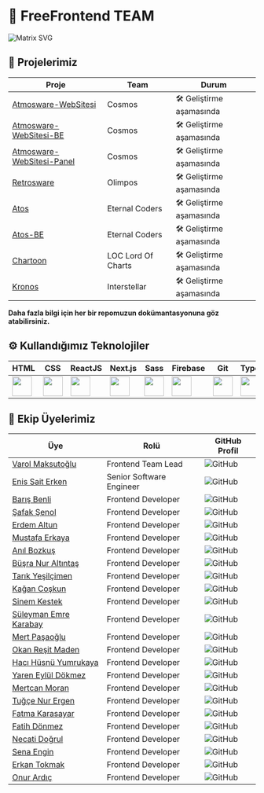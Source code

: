 # 🌟 FreeFrontend TEAM
![Matrix SVG](https://raw.githubusercontent.com/rodrigograca31/rodrigograca31/master/matrix.svg)

## 🚀 Projelerimiz

| Proje | Team | Durum |
|----------|----------|-------|
| [Atmosware-WebSitesi](https://github.com/FreeFrontendTeam/atmosware-website) | Cosmos| 🛠️ Geliştirme aşamasında |
| [Atmosware-WebSitesi-BE](https://github.com/FreeFrontendTeam/atmosware-website-be) | Cosmos| 🛠️ Geliştirme aşamasında |
| [Atmosware-WebSitesi-Panel](https://github.com/FreeFrontendTeam/atmosware-website-panel) | Cosmos| 🛠️ Geliştirme aşamasında |
| [Retrosware](https://github.com/FreeFrontendTeam/retrosware) |Olimpos| 🛠️ Geliştirme aşamasında |
| [Atos](https://github.com/FreeFrontendTeam/atos)  |Eternal Coders| 🛠️ Geliştirme aşamasında |
| [Atos-BE](https://github.com/FreeFrontendTeam/atos-be)  |Eternal Coders| 🛠️ Geliştirme aşamasında |
| [Chartoon](https://github.com/FreeFrontendTeam/chartoon) | LOC Lord Of Charts | 🛠️ Geliştirme aşamasında |
| [Kronos](https://github.com/FreeFrontendTeam/kronos) | Interstellar | 🛠️ Geliştirme aşamasında |

**Daha fazla bilgi için her bir repomuzun dokümantasyonuna göz atabilirsiniz.**

## ⚙️ Kullandığımız Teknolojiler

| HTML | CSS | ReactJS | Next.js | Sass | Firebase | Git | TypeScript | JavaScript |
|------|------|---------|---------|----|----------|-----|------------|------------|
| <img src="https://img.icons8.com/color/48/000000/html-5.png" width="40" height="40"/> | <img src="https://img.icons8.com/color/48/000000/css3.png" width="40" height="40"/> |<img src="https://img.icons8.com/color/48/000000/react-native.png" width="40" height="40"/> | <img src="https://img.icons8.com/color/48/000000/nextjs.png" width="40" height="40"/> |<img src="https://img.icons8.com/color/48/000000/sass.png" width="40" height="40"/>| <img src="https://img.icons8.com/color/48/000000/firebase.png" width="40" height="40"/> | <img src="https://img.icons8.com/color/48/000000/git.png" width="40" height="40"/> | <img src="https://img.icons8.com/color/48/000000/typescript.png" width="40" height="40"/> | <img src="https://img.icons8.com/color/48/000000/javascript.png" width="40" height="40"/> |

## 👥 Ekip Üyelerimiz

| Üye | Rolü | GitHub Profil |
|-----|------|---------------|
| [Varol Maksutoğlu](https://github.com/waroi) | Frontend Team Lead| ![GitHub](https://img.shields.io/github/followers/waroi?label=Takipçi&style=social) |
| [Enis Sait Erken](https://github.com/saiderken) | Senior Software Engineer | ![GitHub](https://img.shields.io/github/followers/saiderken?label=Takipçi&style=social) |
| [Barış Benli](https://github.com/bbssyl) | Frontend Developer | ![GitHub](https://img.shields.io/github/followers/bbssyl?label=Takipçi&style=social) |
| [Şafak Şenol](https://github.com/safaksenoleem) | Frontend Developer | ![GitHub](https://img.shields.io/github/followers/safaksenoleem?label=Takipçi&style=social) |
| [Erdem Altun](https://github.com/Erdem-Altun) | Frontend Developer | ![GitHub](https://img.shields.io/github/followers/Erdem-Altun?label=Takipçi&style=social) |
| [Mustafa Erkaya](https://github.com/merkaya1) | Frontend Developer | ![GitHub](https://img.shields.io/github/followers/merkaya1?label=Takipçi&style=social) |
| [Anıl Bozkuş](https://github.com/anilbozkus) | Frontend Developer | ![GitHub](https://img.shields.io/github/followers/anilbozkus?label=Takipçi&style=social) |
| [Büşra Nur Altıntaş](https://github.com/Busrnr) | Frontend Developer | ![GitHub](https://img.shields.io/github/followers/Busrnr?label=Takipçi&style=social) |
| [Tarık Yeşilçimen](https://github.com/tarikyesilcimenn) | Frontend Developer | ![GitHub](https://img.shields.io/github/followers/tarikyesilcimenn?label=Takipçi&style=social) |
| [Kağan Coşkun](https://github.com/07kagan07) | Frontend Developer | ![GitHub](https://img.shields.io/github/followers/07kagan07?label=Takipçi&style=social) |
| [Sinem Kestek](https://github.com/SinemKestek) | Frontend Developer | ![GitHub](https://img.shields.io/github/followers/SinemKestek?label=Takipçi&style=social) |
| [Süleyman Emre Karabay](https://github.com/emrekarabay) | Frontend Developer | ![GitHub](https://img.shields.io/github/followers/emrekarabay?label=Takipçi&style=social) |
| [Mert Paşaoğlu](https://github.com/mertpasaoglu) | Frontend Developer | ![GitHub](https://img.shields.io/github/followers/mertpasaoglu?label=Takipçi&style=social) |
| [Okan Reşit Maden](https://github.com/okanmaden) | Frontend Developer | ![GitHub](https://img.shields.io/github/followers/okanmaden?label=Takipçi&style=social) |
| [Hacı Hüsnü Yumrukaya](https://github.com/HaciHusnuYumrukaya26) | Frontend Developer | ![GitHub](https://img.shields.io/github/followers/HaciHusnuYumrukaya26?label=Takipçi&style=social) |
| [Yaren Eylül Dökmez](https://github.com/yareneylul) | Frontend Developer | ![GitHub](https://img.shields.io/github/followers/yareneylul?label=Takipçi&style=social) |
| [Mertcan Moran](https://github.com/mrtcnmrn5) | Frontend Developer | ![GitHub](https://img.shields.io/github/followers/mrtcnmrn5?label=Takipçi&style=social) |
| [Tuğçe Nur Ergen](https://github.com/Tugcenrgn) | Frontend Developer | ![GitHub](https://img.shields.io/github/followers/Tugcenrgn?label=Takipçi&style=social) |
| [Fatma Karasayar](https://github.com/Fatmakarasayar) | Frontend Developer | ![GitHub](https://img.shields.io/github/followers/Fatmakarasayar?label=Takipçi&style=social) |
| [Fatih Dönmez](https://github.com/fatihdonmezdev) | Frontend Developer | ![GitHub](https://img.shields.io/github/followers/fatihdonmezdev?label=Takipçi&style=social) |
| [Necati Doğrul](https://github.com/necatidogrul) | Frontend Developer | ![GitHub](https://img.shields.io/github/followers/necatidogrul?label=Takipçi&style=social) |
| [Sena Engin](https://github.com/senaengin) | Frontend Developer | ![GitHub](https://img.shields.io/github/followers/senaengin?label=Takipçi&style=social) |
| [Erkan Tokmak](https://github.com/erkantokmak) | Frontend Developer | ![GitHub](https://img.shields.io/github/followers/erkantokmak?label=Takipçi&style=social) |
| [Onur Ardıç](https://github.com/Onur-Ardic) | Frontend Developer | ![GitHub](https://img.shields.io/github/followers/Onur-Ardic?label=Takipçi&style=social) |
